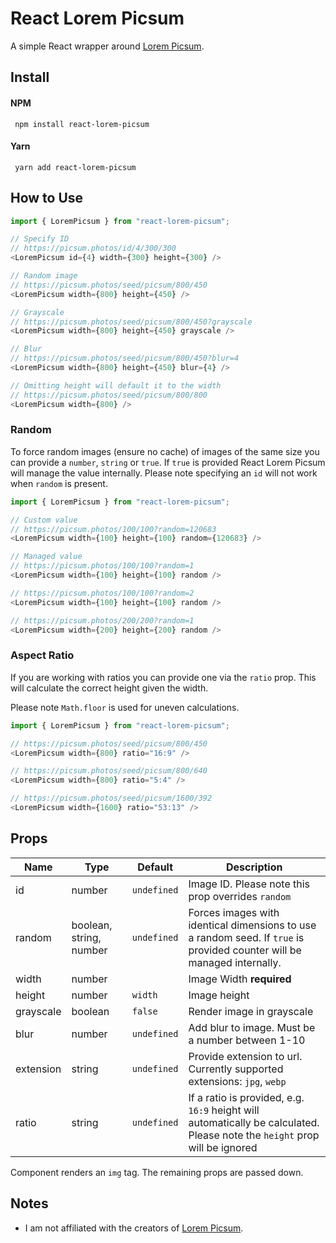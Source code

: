 # React Lorem Picsum

A simple React wrapper around [Lorem Picsum](https://picsum.photos/).

## Install

#### NPM

```
 npm install react-lorem-picsum
```

#### Yarn

```
 yarn add react-lorem-picsum
```

## How to Use

```js
import { LoremPicsum } from "react-lorem-picsum";

// Specify ID
// https://picsum.photos/id/4/300/300
<LoremPicsum id={4} width={300} height={300} />

// Random image
// https://picsum.photos/seed/picsum/800/450
<LoremPicsum width={800} height={450} />

// Grayscale
// https://picsum.photos/seed/picsum/800/450?grayscale
<LoremPicsum width={800} height={450} grayscale />

// Blur
// https://picsum.photos/seed/picsum/800/450?blur=4
<LoremPicsum width={800} height={450} blur={4} />

// Omitting height will default it to the width
// https://picsum.photos/seed/picsum/800/800
<LoremPicsum width={800} />
```

### Random

To force random images (ensure no cache) of images of the same size you can provide a `number`, `string` or `true`. If `true` is provided React Lorem Picsum will manage the value internally. Please note specifying an `id` will not work when `random` is present.

```js
import { LoremPicsum } from "react-lorem-picsum";

// Custom value
// https://picsum.photos/100/100?random=120683
<LoremPicsum width={100} height={100} random={120683} />

// Managed value
// https://picsum.photos/100/100?random=1
<LoremPicsum width={100} height={100} random />

// https://picsum.photos/100/100?random=2
<LoremPicsum width={100} height={100} random />

// https://picsum.photos/200/200?random=1
<LoremPicsum width={200} height={200} random />
```

### Aspect Ratio

If you are working with ratios you can provide one via the `ratio` prop. This will calculate the correct height given the width.

Please note `Math.floor` is used for uneven calculations.

```js
import { LoremPicsum } from "react-lorem-picsum";

// https://picsum.photos/seed/picsum/800/450
<LoremPicsum width={800} ratio="16:9" />

// https://picsum.photos/seed/picsum/800/640
<LoremPicsum width={800} ratio="5:4" />

// https://picsum.photos/seed/picsum/1600/392
<LoremPicsum width={1600} ratio="53:13" />
```

## Props

| Name      | Type                    | Default     | Description                                                                                                                |
| --------- | ----------------------- | ----------- | -------------------------------------------------------------------------------------------------------------------------- |
| id        | number                  | `undefined` | Image ID. Please note this prop overrides `random`                                                                         |
| random    | boolean, string, number | `undefined` | Forces images with identical dimensions to use a random seed. If `true` is provided counter will be managed internally.    |
| width     | number                  |             | Image Width **required**                                                                                                   |
| height    | number                  | `width`     | Image height                                                                                                               |
| grayscale | boolean                 | `false`     | Render image in grayscale                                                                                                  |
| blur      | number                  | `undefined` | Add blur to image. Must be a number between 1-10                                                                           |
| extension | string                  | `undefined` | Provide extension to url. Currently supported extensions: `jpg`, `webp`                                                    |
| ratio     | string                  | `undefined` | If a ratio is provided, e.g. `16:9` height will automatically be calculated. Please note the `height` prop will be ignored |

Component renders an `img` tag. The remaining props are passed down.

## Notes

- I am not affiliated with the creators of [Lorem Picsum](https://picsum.photos/).
